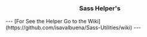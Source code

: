 
<h3 align="center">Sass Helper's</h3>
---
[For See the Helper Go to the Wiki](https://github.com/isavalbuena/Sass-Utilities/wiki)
---
